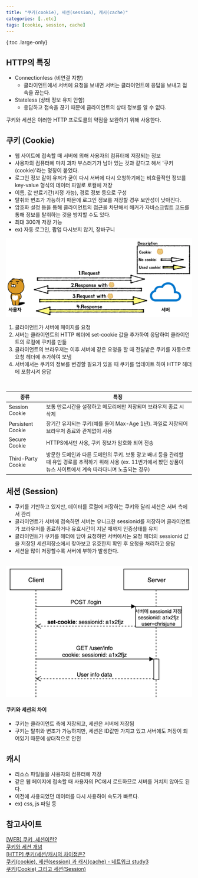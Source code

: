 ```yaml
---
title: "쿠키(cookie), 세션(session), 캐시(cache)"
categories: [..etc]
tags: [cookie, session, cache]
---
```


{:toc .large-only}

## HTTP의 특징

- Connectionless (비연결 지향)
  - 클라이언트에서 서버에 요청을 보내면 서버는 클라이언트에 응답을 보내고 접속을 끊는다.
- Stateless (상태 정보 유지 안함)
  - 응답하고 접속을 끊기 때문에 클라이언트의 상태 정보를 알 수 없다.

쿠키와 세션은 이러한 HTTP 프로토콜의 약점을 보완하기 위해 사용한다.

## 쿠키 (Cookie)

- 웹 사이트에 접속할 때 서버에 의해 사용자의 컴퓨터에 저장되는 정보
- 사용자의 컴퓨터에 마치 과자 부스러기가 남아 있는 것과 같다고 해서 '쿠키(cookie)'라는 명칭이 붙었다.
- 로그인 정보 같이 유저가 굳이 다시 서버에 다시 요청하기에는 비효율적인 정보를 key-value 형식의 데이터 파일로 로컬에 저장
- 이름, 값 만료기간(지정 가능), 경로 정보 등으로 구성
- 탈취와 변조가 가능하기 때문에 로그인 정보를 저장할 경우 보안성이 낮아진다.
- 암호화 설정 등을 통해 클라이언트의 접근을 차단해서 해커가 자바스크립트 코드를 통해 정보를 탈취하는 것을 방지할 수도 있다.
- 최대 300개 저장 가능
- ex) 자동 로그인, 팝업 다시보지 않기, 장바구니

<img src="/assets/img/blog/2021-09-03-cookie-session-cache_01.png">

<br/>

1. 클라이언트가 서버에 페이지를 요청
1. 서버는 클라이언트의 HTTP 헤더에 set-cookie 값을 추가하여 응답하여 클라이언트의 로컬에 쿠키를 만듦
1. 클라이언트의 브라우저는 이후 서버에 같은 요청을 할 때 전달받은 쿠키를 자동으로 요청 헤더에 추가하여 보냄
1. 서버에서는 쿠키의 정보를 변경할 필요가 있을 때 쿠키를 업데이트 하여 HTTP 헤더에 포함시켜 응답

<br/>

| 종류               | 특징                                                                                                                                                                        |
| ------------------ | --------------------------------------------------------------------------------------------------------------------------------------------------------------------------- |
| Session Cookie     | 보통 만료시간을 설정하고 메모리에만 저장되며 브라우저 종료 시 삭제                                                                                                          |
| Persistent Cookie  | 장기간 유지되는 쿠키(예를 들어 Max-Age 1년). 파일로 저장되어 브라우저 종료와 관계없이 사용                                                                                  |
| Secure Cookie      | HTTPS에서만 사용, 쿠키 정보가 암호화 되어 전송                                                                                                                              |
| Third-Party Cookie | 방문한 도메인과 다른 도메인의 쿠키. 보통 광고 배너 등을 관리할 때 유입 경로를 추적하기 위해 사용 (ex. 11번가에서 봤던 상품이 뉴스 사이트에서 계속 따라다니며 노출되는 경우) |

## 세션 (Session)

- 쿠키를 기반하고 있지만, 데이터를 로컬에 저장하는 쿠키와 달리 세션은 서버 측에서 관리
- 클라이언트가 서버에 접속하면 서버는 유니크한 sessionid를 저장하며 클라이언트가 브라우저를 종료하거나 유효시간이 지날 때까지 인증상태를 유지
- 클라이언트가 쿠키를 헤더에 담아 요청하면 서버에서는 요청 헤더의 sessionid 값을 저장된 세션저장소에서 찾아보고 유효한지 확인 후 요청을 처리하고 응답
- 세션을 많이 저장할수록 서버에 부하가 발생한다.

<br/>

<img src="/assets/img/blog/2021-09-03-cookie-session-cache_02.png">

<br/>

#### 쿠키와 세션의 차이

- 쿠키는 클라이언트 측에 저장되고, 세션은 서버에 저장됨
- 쿠키는 탈취와 변조가 가능하지만, 세션은 ID값만 가지고 있고 서버에도 저장이 되어있기 때문에 상대적으로 안전

## 캐시

- 리소스 파일들을 사용자의 컴퓨터에 저장
- 같은 웹 페이지에 접속할 때 사용자의 PC에서 로드하므로 서버를 거치지 않아도 된다.
- 이전에 사용되었던 데이터를 다시 사용하여 속도가 빠르다.
- ex) css, js 파일 등

## 참고사이트

[[WEB] 쿠키, 세션이란?](https://chrisjune-13837.medium.com/web-%EC%BF%A0%ED%82%A4-%EC%84%B8%EC%85%98%EC%9D%B4%EB%9E%80-aa6bcb327582)<br/>
[쿠키와 세션 개념](https://interconnection.tistory.com/74)<br/>
[[HTTP] 쿠키/세션/캐시의 차이점은?](https://ryusae.tistory.com/7)<br/>
[쿠키(cookie), 세션(session) 과 캐시(cache) - 네트워크 study3](https://velog.io/@kimtaeeeny/%EC%BF%A0%ED%82%A4cookie-%EC%84%B8%EC%85%98session-%EA%B3%BC-%EC%BA%90%EC%8B%9Ccache-FE-study9)<br/>
[쿠키(Cookie) 그리고 세션(Session)](https://nesoy.github.io/articles/2017-03/Session-Cookie)
